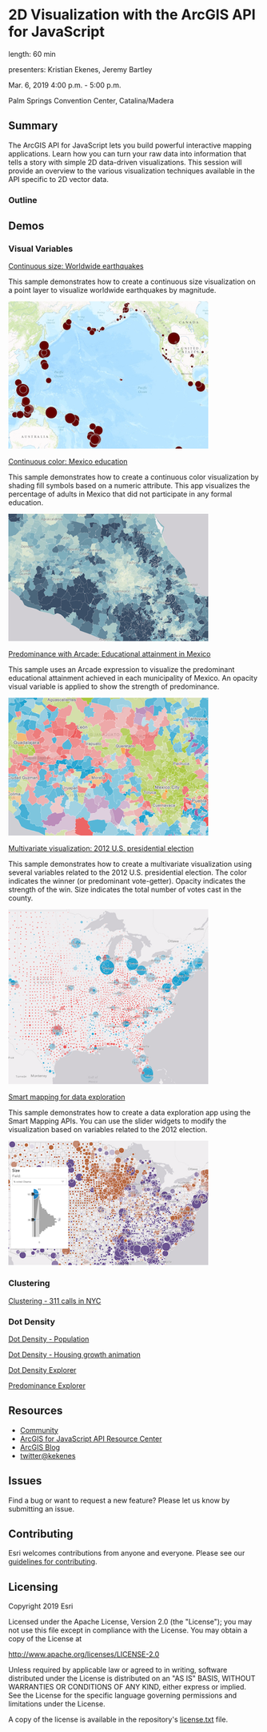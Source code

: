 # 2D Visualization with the ArcGIS API for JavaScript

length: 60 min

presenters: Kristian Ekenes, Jeremy Bartley

Mar. 6, 2019 4:00 p.m. - 5:00 p.m.

Palm Springs Convention Center, Catalina/Madera

## Summary

The ArcGIS API for JavaScript lets you build powerful interactive mapping applications. Learn how you can turn your raw data into information that tells a story with simple 2D data-driven visualizations. This session will provide an overview to the various visualization techniques available in the API specific to 2D vector data.

### Outline

## Demos

### Visual Variables

[Continuous size: Worldwide earthquakes](https://ekenes.github.io/conferences/ds-2018/2d-viz/demos/earthquakes/)

This sample demonstrates how to create a continuous size visualization on a point layer to visualize worldwide earthquakes by magnitude.

[![quakes](images/quakes.png)](https://ekenes.github.io/conferences/ds-2018/2d-viz/demos/earthquakes/)

[Continuous color: Mexico education](https://ekenes.github.io/conferences/ds-2018/2d-viz/demos/mexico-education/)

This sample demonstrates how to create a continuous color visualization by shading fill symbols based on a numeric attribute. This app visualizes the percentage of adults in Mexico that did not participate in any formal education.

[![color](images/color.png)](https://ekenes.github.io/conferences/ds-2018/2d-viz/demos/mexico-education/)

[Predominance with Arcade: Educational attainment in Mexico](https://ekenes.github.io/conferences/ds-2018/2d-viz/demos/mexico-education-predominance/)

This sample uses an Arcade expression to visualize the predominant educational attainment achieved in each municipality of Mexico. An opacity visual variable is applied to show the strength of predominance.

[![mexico-education-predominance](images/mexico-education-predominance.png)](https://ekenes.github.io/conferences/ds-2018/2d-viz/demos/mexico-education-predominance/)

[Multivariate visualization: 2012 U.S. presidential election](https://ekenes.github.io/conferences/ds-2018/2d-viz/demos/multivariate-election/)

This sample demonstrates how to create a multivariate visualization using several variables related to the 2012 U.S. presidential election. The color indicates the winner (or predominant vote-getter). Opacity indicates the strength of the win. Size indicates the total number of votes cast in the county.

[![multivariate](images/multivariate.png)](https://ekenes.github.io/conferences/ds-2018/2d-viz/demos/multivariate-election/)

[Smart mapping for data exploration](https://ekenes.github.io/conferences/ds-2018/2d-viz/demos/smart-mapping/)

This sample demonstrates how to create a data exploration app using the Smart Mapping APIs. You can use the slider widgets to modify the visualization based on variables related to the 2012 election.

[![smart-mapping](images/smart-mapping.png)](https://ekenes.github.io/conferences/ds-2018/2d-viz/demos/smart-mapping/)

### Clustering

[Clustering - 311 calls in NYC](https://ekenes.github.io/conferences/ds-2018/2d-viz/demos/smart-mapping/)

### Dot Density

[Dot Density - Population]()

[Dot Density - Housing growth animation]()

[Dot Density Explorer](https://ekenes.github.io/esri-ts-samples/visualization/dot-density/)

[Predominance Explorer](https://ekenes.github.io/esri-ts-samples/visualization/smart-mapping/predominance/boise-housing/)

## Resources

* [Community](https://developers.arcgis.com/en/javascript/jshelp/community.html)
* [ArcGIS for JavaScript API Resource Center](http://help.arcgis.com/en/webapi/javascript/arcgis/index.html)
* [ArcGIS Blog](https://www.esri.com/arcgis-blog/author/kekenes/)
* [twitter@kekenes](http://twitter.com/kekenes)

## Issues

Find a bug or want to request a new feature?  Please let us know by submitting an issue.

## Contributing

Esri welcomes contributions from anyone and everyone. Please see our [guidelines for contributing](https://github.com/esri/contributing).

## Licensing
Copyright 2019 Esri

Licensed under the Apache License, Version 2.0 (the "License");
you may not use this file except in compliance with the License.
You may obtain a copy of the License at

   http://www.apache.org/licenses/LICENSE-2.0

Unless required by applicable law or agreed to in writing, software
distributed under the License is distributed on an "AS IS" BASIS,
WITHOUT WARRANTIES OR CONDITIONS OF ANY KIND, either express or implied.
See the License for the specific language governing permissions and
limitations under the License.

A copy of the license is available in the repository's [license.txt](license.txt) file.
